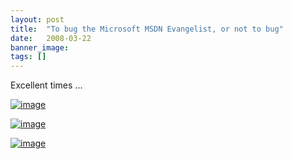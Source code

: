 ```yaml
---
layout: post
title:  "To bug the Microsoft MSDN Evangelist, or not to bug"
date:   2008-03-22
banner_image: 
tags: []
---
```


Excellent times ...

[![image](http://gwb.blob.core.windows.net/rwalker/WindowsLiveWriter/TobugtheMicrosoftMSDNEvangelistornottobu_14095/image_thumb.png)](http://gwb.blob.core.windows.net/rwalker/WindowsLiveWriter/TobugtheMicrosoftMSDNEvangelistornottobu_14095/image_2.png)

[![image](http://gwb.blob.core.windows.net/rwalker/WindowsLiveWriter/TobugtheMicrosoftMSDNEvangelistornottobu_14095/image_thumb_1.png)](http://gwb.blob.core.windows.net/rwalker/WindowsLiveWriter/TobugtheMicrosoftMSDNEvangelistornottobu_14095/image_4.png)

[![image](http://gwb.blob.core.windows.net/rwalker/WindowsLiveWriter/TobugtheMicrosoftMSDNEvangelistornottobu_14095/image_thumb_2.png)](http://gwb.blob.core.windows.net/rwalker/WindowsLiveWriter/TobugtheMicrosoftMSDNEvangelistornottobu_14095/image_6.png)